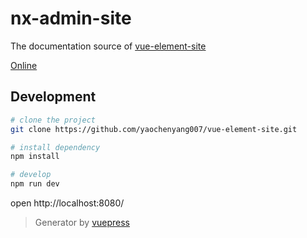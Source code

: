 # nx-admin-site
The documentation source of [vue-element-site](https://github.com/yaochenyang007/vue-element-site.git)

[Online](https://github.com/yaochenyang007/vue-element-site.git)

## Development

```bash
# clone the project
git clone https://github.com/yaochenyang007/vue-element-site.git

# install dependency
npm install

# develop
npm run dev
```

open http://localhost:8080/

> Generator by [vuepress](https://github.com/vuejs/vuepress)
